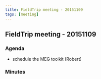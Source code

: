 ```yaml
---
title: FieldTrip meeting - 20151109
tags: [meeting]
---
```


## FieldTrip meeting - 20151109

### Agenda

*  schedule the MEG toolkit (Robert)

### Minutes

